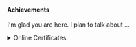 #### Achievements

I'm glad you are here. I plan to talk about ...

<details>
<summary> Online Certificates </summary>

2020

<p> Kaggle feature-engineering
<a href="https://www.kaggle.com/learn/certification/lenosr/feature-engineering">Link Kaggle</a>
<a href="https://lenosr.github.io/certificates/">Link Feature Engineering certificate image</a></p>
